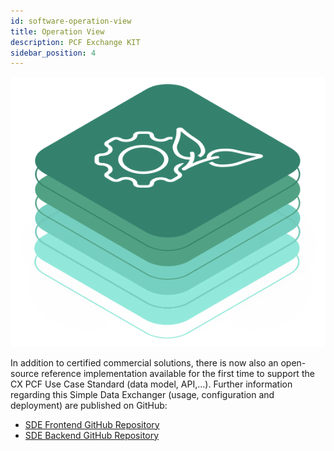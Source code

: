 ```yaml
---
id: software-operation-view
title: Operation View
description: PCF Exchange KIT
sidebar_position: 4
---
```


![PCF Exchange kit banner](/img/kit-icons/pcf-kit-icon.svg)

In addition to certified commercial solutions, there is now also an open-source reference implementation available for the first time to support the CX PCF Use Case Standard (data model, API,...). Further information regarding this Simple Data Exchanger (usage, configuration and deployment) are published on GitHub:

- [SDE Frontend GitHub Repository](https://github.com/eclipse-tractusx/managed-simple-data-exchanger-frontend)
- [SDE Backend GitHub Repository](https://github.com/eclipse-tractusx/managed-simple-data-exchanger-backend)
